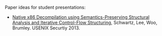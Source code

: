Paper ideas for student presentations:
- [Native x86 Decompilation using Semantics-Preserving Structural Analysis and Iterative Control-Flow Structuring](https://www.usenix.org/system/files/conference/usenixsecurity13/sec13-paper_schwartz.pdf), Schwartz, Lee, Woo, Brumley. USENIX Securtiy 2013.

